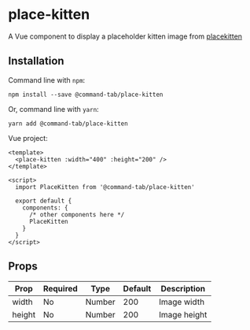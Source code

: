 # place-kitten

A Vue component to display a placeholder kitten image from [placekitten](https://placekitten.com/)

## Installation

Command line with `npm`:

    npm install --save @command-tab/place-kitten

Or, command line with `yarn`:

    yarn add @command-tab/place-kitten

Vue project:

    <template>
      <place-kitten :width="400" :height="200" />
    </template>

    <script>
      import PlaceKitten from '@command-tab/place-kitten'
      
      export default {
        components: {
          /* other components here */
          PlaceKitten
        }
      }
    </script>

## Props

| Prop   | Required | Type   | Default | Description  |
| ------ | -------- | ------ | ------- | ------------ |
| width  | No       | Number | 200     | Image width  |
| height | No       | Number | 200     | Image height |
